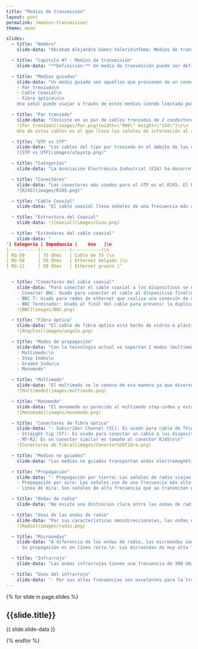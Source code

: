 ```yaml
---
title: "Medios de transmisión"
layout: post
permalink: /medios-transmision/
theme: moon

slides:
  - title: "Nombre"
    slide-data: "Abraham Alejandro Gómez Valerio\nTema: Medios de transmisión"

  - title: "Capítulo #7 - Medios de transmisión"
    slide-data: "**Definición:** Un medio de transmisión puede ser definido como cualquier objeto o cosa el cual pueda transmitir información de una fuente a un destino. Dentro de la comunicación de datos, la definición de información y de medios de transmisión es más específica. Un medio de transmisión es usualmente un cable metálico o una fibra óptica. La información se representa como una señal del resultado de una conversión de datos desde otra forma."

  - title: "Medios guiados"
    slide-data: "Un medio guiado son aquellos que provienen de un conector de un dispositivo a otro, estos siendo:\n
    - Par trenzado\n
    - Cable Coaxial\n
    - Fibra óptica\n\n
    Una señal puede viajar a través de estos medios siendo limitada por los límites físicos de los cables."

  - title: "Par trenzado"
    slide-data: "Consiste en un par de cables trenzados de 2 conductores (normalmente de cobre), teniendo cada uno su propio aislamiento de plástico.\n\n"
    ![Par trenzado](images/Par.png){width=\"900\" height=\"150\"}\n\n
    Uno de estos cables es el que lleva las señales de información al receptor y el otro es usado solo como referencia a tierra. El receptor utiliza la diferencia entre estos dos."

  - title: "UTP vs STP"
    slide-data: "Los cables del tipo par trenzado en el ámbito de las comunicaciones son el UTP y el STP. El STP es un cable con un forro metálico o malla protectora que cubre cada par de los conductores aislados.\n\n
    ![STP vs UTP](images/utpystp.png)"

  - title: "Categorías"
    slide-data: "La Asociación Electrónica Industrial (EIA) ha desarrollado estándares para clasificar el UTP en 7 categorías, los cuales están determinados por la calidad del cable, siendo #1 el más bajo hasta el #7 siendo el más alto. Algunos usados para cable de teléfono o conexión LAN."

  - title: "Conectores"
    slide-data: "Los conectores más usados para el UTP es el RJ45. El RJ45 es un conector el cual solo puede ser insertado en una sola dirección.\n\n
    ![RJ45](images/RJ45.png)"

  - title: "Cable Coaxial"
    slide-data: "El cable coaxial lleva señales de una frecuencia más alta que el par trenzado, eso es en parte ya que estos medios tienen sus ligeras diferencias. El coax en lugar de tener 2 cables, este tiene un conductor central o un cable sólido (normalmente de cobre), el cual está cubierto por una funda aislante que puede ser metálica que funciona como un 'escudo' contra el ruido y funciona también como un segundo conductor que completa el circuito."

  - title: "Estructura del Coaxial"
    slide-data: ![Coaxial](images/Coax.png)

  - title: "Estándares del cable coaxial"
    slide-data: "
"| Categoría | Impedancia |    Uso   |\n
|-----------|-----------|-----------|\n
| RG-59     | 75 Ohms   | Cable de TV |\n
| RG-58     | 50 Ohms   | Ethernet delgado |\n
| RG-11     | 50 Ohms   | Ethernet grueso |"


  - title: "Conectores del cable coaxial"
    slide-data: "Para conectar el cable coaxial a los dispositivos se necesita de sus conectores. Los más comunes son:\n
    - Conector BNC: Usado para conectar el cable al dispositivo final\n
    - BNC T: Usado para redes de ethernet que realiza una conexión de una computadora a otro dispositivo\n
    - BNC Terminador: Usado al final del cable para prevenir la duplicación de la señal\n\n"
    ![BNC](images/BNC.png)

  - title: "Fibra óptica"
    slide-data: "El cable de fibra óptica está hecho de vidrio o plástico y transmite señales a través de la luz. Esto se debe a que la luz se mueve en línea recta en forma uniforme. Si un rayo de luz se ve difractado por un cristal este puede cambiar de dirección.\n\n"
    ![Ángulos](images/angulo.png)

  - title: "Modos de propagación"
    slide-data: "Con la tecnología actual se soportan 2 modos (multimodo y el monomodo) para la propagación de la luz por los canales ópticos, y cada uno requiere de características físicas diferentes.\n
    - Multimodo:\n
    - Step Index\n
    - Graded Index\n
    - Monomodo"

  - title: "Multimodo"
    slide-data: "El multimodo se le conoce de esa manera ya que diversos rayos de luz pueden moverse a través del núcleo en diferentes caminos. El multimodo step-index, la densidad del núcleo permanece constante desde el centro hasta los bordes. El multimodo graded-index, disminuye la distorsión de la señal a través del cable.\n\n"
    ![Multimodo](images/multimodo.png)

  - title: "Monomodo"
    slide-data: "El monomodo es parecido al multimodo step-index y está enfocado más al recurso de la luz que limita el poco rango de los ángulos, siendo puramente horizontal. En sí, el propio monomodo está manufacturado con un diámetro más pequeño que el multimodo.\n\n"
    ![Monomodo](images/monomodo.png)

  - title: "Conectores de fibra óptica"
    slide-data: "- Subscriber Channel (SC): Es usado para cable de TV\n
    - Straight-tip (ST): Es usado para conectar un cable a los dispositivos de redes\n
    - MT-RJ: Es un conector similar en tamaño al conector RJ45\n\n"
    ![Conectores de Fibra](images/Conector%20fibra.png)

  - title: "Medios no guiados"
    slide-data: "Los medios no guiados transportan ondas electromagnéticas sin usar un conductor físico. Este tipo de comunicación es llamada de igual manera como comunicación inalámbrica. Las señales son normalmente libres a través del espacio y están disponibles para cualquiera que pueda captarlo con un dispositivo."

  - title: "Propagación"
    slide-data: "- Propagación por tierra: Las señales de radio viajan a través de una posición más baja y cercana a la tierra. Estas se emanan en todas las direcciones desde la antena de transmisión y siguen la curvatura de la tierra, viajando más dependiendo de la potencia de la señal.\n
    - Propagación por aire: Las señales son de una frecuencia más alta y estas viajan por la ionosfera, recorriendo más distancia sin requerir tanta potencia de salida.\n
    - Línea de mira: Son señales de alta frecuencia que se transmiten de antena a antena."

  - title: "Ondas de radio"
    slide-data: "No existe una distinción clara entre las ondas de radio y microondas, pero las ondas de radio tienen frecuencias entre 3 kHz y 1 GHz, mientras que las microondas entre 1 y 300 GHz, con diferencias en el comportamiento de ondas."

  - title: "Usos de las ondas de radio"
    slide-data: "Por sus características omnidireccionales, las ondas de radio son útiles para múltiple difusión para diferentes receptores, como la radio AM y FM, televisión, radio marítima, etc.\n\n"
    ![Radio](images/radio.png)

  - title: "Microondas"
    slide-data: "A diferencia de las ondas de radio, las microondas son unidireccionales, por ello su medio de propagación suele ser Línea de visión, lo que supone una ventaja al usar antenas alineadas, ya que tienen menos probabilidad de interferir con otro par de antenas alineadas.\n\n
    - Su propagación es en línea recta.\n- Las microondas de muy alta frecuencia no pueden penetrar paredes."

  - title: "Infrarrojo"
    slide-data: "Las ondas infrarrojas tienen una frecuencia de 300 GHz a 400 THz, siendo usadas para comunicaciones de corta distancia. Estas, al tener frecuencias altas, no pueden atravesar paredes, evitando interferencias entre sistemas en habitaciones diferentes."

  - title: "Usos del infrarrojo"
    slide-data: "- Por sus altas frecuencias son excelentes para la transmisión de datos digitales.\n- Algunos fabricantes de dispositivos inalámbricos utilizan los infrarrojos para la conexión y el uso de teclados, mouses e impresoras."
---
```


{% for slide in page.slides %}
                    
<section data-background="{% if slide.background %}{{slide.background}}{% else %}{{page.background}}{% endif %}"><h1>{{slide.title}}</h1>{{ slide.slide-data }}</section>
                    
{% endfor %}
